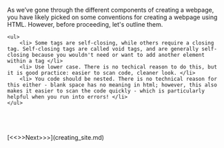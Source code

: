 As we’ve gone through the different components of creating a webpage, you have likely picked on some conventions for creating a webpage using HTML. However, before proceeding, let's outline them.

    <ul>
        <li> Some tags are self-closing, while others require a closing tag. Self-closing tags are called void tags, and are generally self-closing because you wouldn't need or want to add another element within a tag </li>
        <li> Use lower case. There is no techical reason to do this, but it is good practice: easier to scan code, cleaner look. </li>
        <li> You code should be nested. There is no technical reason for this either - blank space has no meaning in html; however, this also makes it easier to scan the code quickly - which is particularly helpful when you run into errors! </li>
    </ul>
<br/>
<br/>
<br/>
[<<<Previous<<<](images.md) | [>>>Next>>>](creating_site.md)